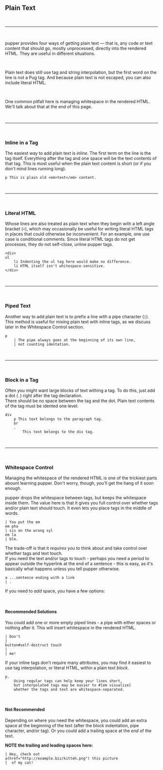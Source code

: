 ## Plain Text
<br/>

---

<br/>

pupper provides four ways of getting plain text — that is, any code or text content that should go, mostly unprocessed, directly into the rendered HTML. They are useful in different situations.

<br/>

Plain text does still use tag and string interpolation, but the first word on the line is not a Pug tag. And because plain text is not escaped, you can also include literal HTML.

<br/>

One common pitfall here is managing whitespace in the rendered HTML.
We'll talk about that at the end of this page.

<br/>

---

<br/>

### Inline in a Tag
The easiest way to add plain text is *inline*.
The first term on the line is the tag itself. Everything after the tag and one space will be the text contents of that tag.
This is most useful when the plain text content is short (or if you don't mind lines running long).

```pug
p This is plain old <em>text</em> content.
```

<br/>

---

<br/>

### Literal HTML
Whose lines are also treated as plain text when they begin with a left angle bracket (`<`), which may occasionally be useful for writing literal HTML tags in places that could otherwise be inconvenient.
For an example, one use case is conditional comments. Since literal HTML tags do not get processes, they do not self-close, unline pupper tags.

```pug
<div>
ul
    li Indenting the ul tag here would make no difference.
    li HTML itself isn't whitespace-sensitive.
</div>
```

<br/>

---

<br/>

### Piped Text
Another way to add plain text is to prefix a line with a pipe character (`|`).
This method is useful for mixing plain text with inline tags, as we discuss later in the Whitespace Control section.

```pug
p
    | The pipe always goes at the beginning of its own line,
    | not counting identation.
```

<br/>

---

<br/>

### Block in a Tag
Often you might want large blocks of text withing a tag.
To do this, just add a dot (`.`) right after the tag declaration.
<br/>
There should be no space between the tag and the dot.
Plain text contents of the tag must be idented one level:

```pug
div
    p This text belongs to the paragraph tag.
    br
    .
        This text belongs to the div tag.
```

<br/>

---

<br/>

### Whitespace Control
Managing the whitespace of the rendered HTML is one of the trickiest parts abount learning pupper.
Don't worry, though, you'll get the hang of it soon enough.

pupper drops the whitespace between tags, but keeps the whitespace inside them.
The value here is that it gives you full control over whether tags and/or plain text should touch.
It even lets you place tags in the middle of words.

```pug
| You put the em
em pha
| sis on the wrong syl
em la
| ble.
```

The trade-off is that it *requires* you to think about and take control over whether tags and text touch.
<br/>
If you need the text and/or tags to touch - perhaps you need a period to appear outside the hyperlink at the end of a sentence - this is easy, as it's basically what happens unless you tell pupper otherwise.

```pug
a ...sentence ending with a link
| .
```

If you need to *add* space, you have a few options:

<br/>

#### Recommended Solutions
You could add one or more empty piped lines - a pipe with either spaces or nothing after it. This will insert whitespace in the rendered HTML.

```pug
| Don't
| 
button#self-destruct touch
| 
| me!
```

If your inline tags don’t require many attributes, you may find it easiest to use tag interpolation, or literal HTML, within a plain text *block*.

```pug
p.
    Using regular tags can help keep your lines short,
    but interpolated tags may be easier to #[em visualize]
    whether the tags and text are whitespace-separated.
```

<br/>

#### Not Recommended
Depending on where you need the whitespace, you could add an extra space at the beginning of the text (after the block indentation, pipe character, and/or tag). Or you could add a trailing space at the *end* of the text.

**NOTE the trailing and leading spaces here:**
```pug
| Hey, check out 
a(href="http://example.biz/kitteh.png") this picture
|  of my cat!
```